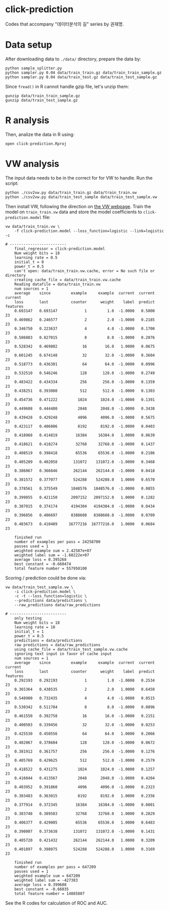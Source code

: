 click-prediction
==============
Codes that accompany "데이터분석의 길" series by 권재명.

# Data setup
After downloading data to `./data/` directory, prepare the data by:

	python sample_splitter.py
	python sampler.py 0.04 data/train_train.gz data/train_train_sample.gz
	python sampler.py 0.04 data/train_test.gz data/train_test_sample.gz

Since `fread()` in R cannot handle gzip file, let's unzip them:

	gunzip data/train_train_sample.gz
	gunzip data/train_test_sample.gz

# R analysis
Then, analize the data in R using:

	open click-prediction.Rproj

# VW analysis
The input data needs to be in the correct for for VW to handle.
Run the script:

    python ./csv2vw.py data/train_train.gz data/train_train.vw
    python ./csv2vw.py data/train_test_sample data/train_test_sample.vw

Then install VW, following the direction on
[the VW webpage](https://github.com/JohnLangford/vowpal_wabbit/wiki/Tutorial).
Train the model on `train_train.vw` data
and store the model coefficients to `click-prediction.model` file:

    vw data/train_train.vw \
        -f click-prediction.model --loss_function=logistic --link=logistic -c

    # -------------------------
        final_regressor = click-prediction.model
        Num weight bits = 18
        learning rate = 0.5
        initial_t = 0
        power_t = 0.5
        can't open: data/train_train.vw.cache, error = No such file or directory
        creating cache_file = data/train_train.vw.cache
        Reading datafile = data/train_train.vw
        num sources = 1
        average    since         example     example  current  current  current
        loss       last          counter      weight    label  predict features
        0.693147   0.693147            1         1.0  -1.0000   0.5000       23
        0.469862   0.246577            2         2.0  -1.0000   0.2185       23
        0.346750   0.223637            4         4.0  -1.0000   0.1700       23
        0.586883   0.827015            8         8.0  -1.0000   0.2076       23
        0.528342   0.469802           16        16.0   1.0000   0.0675       23
        0.601245   0.674148           32        32.0  -1.0000   0.3604       23
        0.518773   0.436301           64        64.0  -1.0000   0.0996       23
        0.532510   0.546246          128       128.0  -1.0000   0.2749       23
        0.483422   0.434334          256       256.0  -1.0000   0.1359       23
        0.438251   0.393080          512       512.0  -1.0000   0.1303       23
        0.454736   0.471222         1024      1024.0  -1.0000   0.1391       23
        0.449608   0.444480         2048      2048.0  -1.0000   0.3438       23
        0.439428   0.429248         4096      4096.0  -1.0000   0.5675       23
        0.423117   0.406806         8192      8192.0  -1.0000   0.0403       23
        0.418968   0.414819        16384     16384.0   1.0000   0.0639       23
        0.418621   0.418274        32768     32768.0  -1.0000   0.1437       23
        0.408519   0.398418        65536     65536.0  -1.0000   0.2186       23
        0.405289   0.402058       131072    131072.0  -1.0000   0.3468       23
        0.386067   0.366846       262144    262144.0  -1.0000   0.0418       23
        0.381572   0.377077       524288    524288.0   1.0000   0.6570       23
        0.378561   0.375549      1048576   1048576.0  -1.0000   0.0855       23
        0.399855   0.421150      2097152   2097152.0   1.0000   0.1282       23
        0.387015   0.374174      4194304   4194304.0  -1.0000   0.0434       23
        0.396856   0.406697      8388608   8388608.0  -1.0000   0.0709       23
        0.403673   0.410489     16777216  16777216.0   1.0000   0.0684       23

        finished run
        number of examples per pass = 24258700
        passes used = 1
        weighted example sum = 2.42587e+07
        weighted label sum = -1.60222e+07
        average loss = 0.395268
        best constant = -0.660474
        total feature number = 557950100

Scoring / prediction could be done via:

    vw data/train_test_sample.vw \
        -i click-prediction.model \
        -c -t --loss_function=logistic \
        --predictions data/predictions \
        --raw_predictions data/raw_predictions

    # -------------------------
        only testing
        Num weight bits = 18
        learning rate = 10
        initial_t = 1
        power_t = 0.5
        predictions = data/predictions
        raw predictions = data/raw_predictions
        using cache_file = data/train_test_sample.vw.cache
        ignoring text input in favor of cache input
        num sources = 1
        average    since         example     example  current  current  current
        loss       last          counter      weight    label  predict features
        0.292193   0.292193            1         1.0  -1.0000   0.2534       23
        0.365364   0.438535            2         2.0   1.0000   0.6450       23
        0.548900   0.732435            4         4.0  -1.0000   0.0515       23
        0.530342   0.511784            8         8.0  -1.0000   0.0896       23
        0.461550   0.392758           16        16.0  -1.0000   0.2151       23
        0.400503   0.339456           32        32.0  -1.0000   0.0253       23
        0.425530   0.450556           64        64.0   1.0000   0.2066       23
        0.402067   0.378604          128       128.0  -1.0000   0.0672       23
        0.381912   0.361757          256       256.0  -1.0000   0.1276       23
        0.405769   0.429625          512       512.0  -1.0000   0.2579       23
        0.418522   0.431275         1024      1024.0  -1.0000   0.1257       23
        0.416044   0.413567         2048      2048.0  -1.0000   0.4204       23
        0.403952   0.391860         4096      4096.0  -1.0000   0.2323       23
        0.383483   0.363015         8192      8192.0   1.0000   0.2356       23
        0.377914   0.372345        16384     16384.0  -1.0000   0.0801       23
        0.383748   0.389583        32768     32768.0   1.0000   0.2829       23
        0.406377   0.429005        65536     65536.0   1.0000   0.6483       23
        0.390007   0.373638       131072    131072.0  -1.0000   0.1431       23
        0.405720   0.421432       262144    262144.0   1.0000   0.3209       23
        0.401897   0.398075       524288    524288.0   1.0000   0.3169       23

        finished run
        number of examples per pass = 647209
        passes used = 1
        weighted example sum = 647209
        weighted label sum = -427383
        average loss = 0.399608
        best constant = -0.66035
        total feature number = 14885807

See the R codes for calculation of ROC and AUC.
